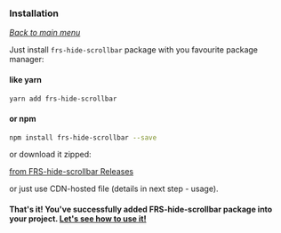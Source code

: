### Installation

*[Back to main menu](/FRS-hide-scrollbar)*

Just install `frs-hide-scrollbar` package with you favourite package manager:

#### like yarn

```bash
yarn add frs-hide-scrollbar
```

#### or npm

```bash
npm install frs-hide-scrollbar --save
```

or download it zipped:

[from FRS-hide-scrollbar Releases](https://github.com/FRSource/FRS-hide-scrollbar/releases)

or just use CDN-hosted file (details in next step - usage).

#### That's it! You've successfully added FRS-hide-scrollbar package into your project. [Let's see how to use it!](/FRS-hide-scrollbar/usage)
